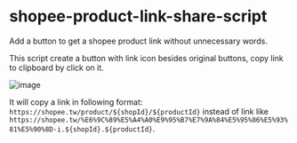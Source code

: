 # shopee-product-link-share-script
Add a button to get a shopee product link without unnecessary words.

This script create a button with link icon besides original buttons, copy link to clipboard by click on it.

![image](https://user-images.githubusercontent.com/25532663/233782909-ccb17a96-7e58-412d-9eae-c92d8d092796.png)

It will copy a link in following format: `https://shopee.tw/product/${shopId}/${productId}` instead of link like `https://shopee.tw/%E6%9C%89%E5%A4%A0%E9%95%B7%E7%9A%84%E5%95%86%E5%93%81%E5%90%8D-i.${shopId}.${productId}`.
